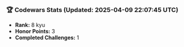 ### 🏆 Codewars Stats (Updated: 2025-04-09 22:07:45 UTC)

- **Rank:** 8 kyu
- **Honor Points:** 3
- **Completed Challenges:** 1
